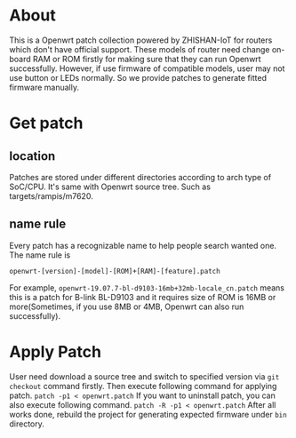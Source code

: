 # About

This is a Openwrt patch collection powered by ZHISHAN-IoT for routers which don't have official support. These models of router need change on-board RAM or ROM firstly for making sure that they can run Openwrt successfully. However, if use firmware of compatible models, user may not use button or LEDs normally. So we provide patches to generate fitted firmware manually.

# Get patch

## location

Patches are stored under different directories according to arch type of SoC/CPU. It's same with Openwrt source tree. Such as targets/rampis/m7620.

## name rule

Every patch has a recognizable name to help people search wanted one. The name rule is

`openwrt-[version]-[model]-[ROM]+[RAM]-[feature].patch`

For example, `openwrt-19.07.7-bl-d9103-16mb+32mb-locale_cn.patch` means this is a patch for B-link BL-D9103 and it requires size of ROM is 16MB or more(Sometimes, if you use 8MB or 4MB, Openwrt can also run successfully).

# Apply Patch

User need download a source tree and switch to specified version via `git checkout` command firstly. Then execute following command for applying patch.
`patch -p1 < openwrt.patch`
If you want to uninstall patch, you can also execute following command.
`patch -R -p1 < openwrt.patch`
After all works done, rebuild the project for generating expected firmware under `bin` directory.